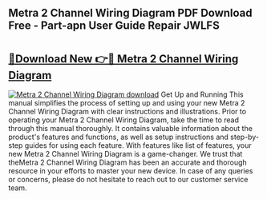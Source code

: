 ## Metra 2 Channel Wiring Diagram PDF Download Free - Part-apn User Guide Repair JWLFS

# <h2><a href="http://dfrq90.blite.top/?on=Metra+2+Channel+Wiring+Diagram">🔗Download New 👉🔴 Metra 2 Channel Wiring Diagram</a></h2>

[![Metra 2 Channel Wiring Diagram download](https://i.imgur.com/lujVjoI.png)](http://dfrq90.blite.top/?on=Metra+2+Channel+Wiring+Diagram)
Get Up and Running This manual simplifies the process of setting up and using your new Metra 2 Channel Wiring Diagram with clear instructions and illustrations. Prior to operating your Metra 2 Channel Wiring Diagram, take the time to read through this manual thoroughly. It contains valuable information about the product's features and functions, as well as setup instructions and step-by-step guides for using each feature. With features like list of features, your new Metra 2 Channel Wiring Diagram is a game-changer. We trust that theMetra 2 Channel Wiring Diagram has been an accurate and thorough resource in your efforts to master your new device. In case of any queries or concerns, please do not hesitate to reach out to our customer service team.
